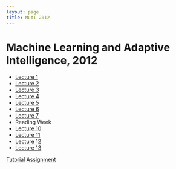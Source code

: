 ```yaml
---
layout: page
title: MLAI 2012
---
```


Machine Learning and Adaptive Intelligence, 2012
===

- [Lecture 1](./assets/l1_motivation.pdf)
- [Lecture 2](./assets/l2_gaussianDensity.pdf)
- [Lecture 3](./assets/l3_maximumLikelihood.pdf)
- [Lecture 4](./assets/l4_linearRegression.pdf)
- [Lecture 5](./assets/l5_multivariateRegression.pdf)
- [Lecture 6](./assets/l6_basisFunctions.pdf)
- [Lecture 7](./assets/l7_generalization.pdf)
- Reading Week
- [Lecture 10](./assets/l10_univarateBayesian.pdf)
- [Lecture 11](./assets/l11_multivariateBayesianRegression.pdf)
- [Lecture 12](./assets/l12_bayesianPolynomials.pdf)
- [Lecture 13](./assets/l13_gaussianProcesses.pdf)

[Tutorial](./assets/tutorialOne.pdf)
[Assignment](./assets/assignmentOne.pdf)
